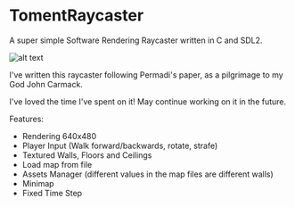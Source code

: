 # TomentRaycaster
A super simple Software Rendering Raycaster written in C and SDL2.

![alt text](https://i.imgur.com/oRjljpd.png)

I've written this raycaster following Permadi's paper, as a pilgrimage to my God John Carmack.

I've loved the time I've spent on it! May continue working on it in the future.

Features:
- Rendering 640x480
- Player Input (Walk forward/backwards, rotate, strafe)
- Textured Walls, Floors and Ceilings
- Load map from file
- Assets Manager (different values in the map files are different walls)
- Minimap
- Fixed Time Step
